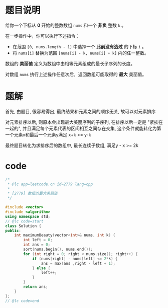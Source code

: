 # 题目说明

给你一个下标从 **0** 开始的整数数组 `nums` 和一个 **非负** 整数 `k` 。

在一步操作中，你可以执行下述指令：

- 在范围 `[0, nums.length - 1]` 中选择一个 **此前没有选过** 的下标 `i` 。
- 将 `nums[i]` 替换为范围 `[nums[i] - k, nums[i] + k]` 内的任一整数。

数组的 **美丽值** 定义为数组中由相等元素组成的最长子序列的长度。

对数组 `nums` 执行上述操作任意次后，返回数组可能取得的 **最大** 美丽值。

# 题解

首先, 由题目, 很容易得出, 最终结果和元素之间的顺序无关, 故可以对元素排序

对元素排序以后, 则原本会出现最大美丽序列的子序列, 在排序以后一定是 "紧挨在一起的", 并且满足每个元素代表的区间相互之间存在交集, 这个条件就能转化为第一个元素x和最后一个元素y满足 x+k >= y-k

最终题目转化为求排序后的数组中, 最长连续子数组, 满足y - x >= 2k

# code

```cpp
/*
 * @lc app=leetcode.cn id=2779 lang=cpp
 *
 * [2779] 数组的最大美丽值
 */

#include <vector>
#include <algorithm>
using namespace std;
// @lc code=start
class Solution {
public:
    int maximumBeauty(vector<int>& nums, int k) {
        int left = 0;
        int ans = 0;
        sort(nums.begin(), nums.end());
        for (int right = 0; right < nums.size(); right++) {
            if (nums[right] - nums[left] <= 2*k) {
                ans = max(ans ,right - left + 1);
            } else {
                left++;
            }
        }
        return ans;
    }
};
// @lc code=end
```
